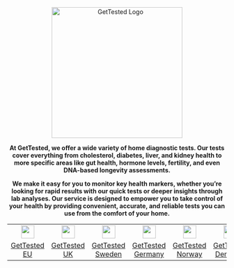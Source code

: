 <div align="center">
  
  <img src="https://my.gettested.io/assets/logo-primary.svg" alt="GetTested Logo" width="300">

  **At GetTested, we offer a wide variety of home diagnostic tests. Our tests cover everything from cholesterol, diabetes, liver, and kidney health to more specific areas like gut health, hormone levels, fertility, and even DNA-based longevity assessments.**

  **We make it easy for you to monitor key health markers, whether you’re looking for rapid results with our quick tests or deeper insights through lab analyses. Our service is designed to empower you to take control of your health by providing convenient, accurate, and reliable tests you can use from the comfort of your home.**

  <table>
    <tr align="center">
      <td><img src="https://hatscripts.github.io/circle-flags/flags/eu.svg" width="30"></td>
      <td><img src="https://hatscripts.github.io/circle-flags/flags/gb.svg" width="30"></td>
      <td><img src="https://hatscripts.github.io/circle-flags/flags/se.svg" width="30"></td>
      <td><img src="https://hatscripts.github.io/circle-flags/flags/de.svg" width="30"></td>
      <td><img src="https://hatscripts.github.io/circle-flags/flags/no.svg" width="30"></td>
      <td><img src="https://hatscripts.github.io/circle-flags/flags/dk.svg" width="30"></td>
      <td><img src="https://hatscripts.github.io/circle-flags/flags/nl.svg" width="30"></td>
      <td><img src="https://hatscripts.github.io/circle-flags/flags/fi.svg" width="30"></td>
    </tr>
    <tr align="center">
      <td><a href="https://gettested.io/">GetTested EU</a></td>
      <td><a href="https://gettested.co.uk/">GetTested UK</a></td>
      <td><a href="https://gettested.se/">GetTested Sweden</a></td>
      <td><a href="https://gettested.de/">GetTested Germany</a></td>
      <td><a href="https://gettested.no/">GetTested Norway</a></td>
      <td><a href="https://gettested.dk/">GetTested Denmark</a></td>
      <td><a href="https://gettested.nl/">GetTested Netherlands</a></td>
      <td><a href="https://gettested.fi/">GetTested Finland</a></td>
    </tr>
  </table>

</div>
